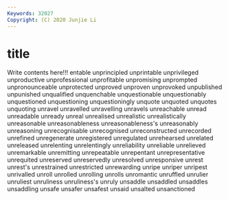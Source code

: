```yaml
---
Keywords: 32027
Copyright: (C) 2020 Junjie Li
---
```


# title

Write contents here!!!
entable 
unprincipled 
unprintable 
unprivileged 
unproductive 
unprofessional 
unprofitable 
unpromising 
unprompted
unpronounceable 
unprotected 
unproved 
unproven 
unprovoked 
unpublished 
unpunished 
unqualified 
unquenchable 
unquestionable
unquestionably 
unquestioned 
unquestioning 
unquestioningly 
unquote 
unquoted 
unquotes 
unquoting 
unravel 
unravelled
unravelling 
unravels 
unreachable 
unread 
unreadable 
unready 
unreal 
unrealised 
unrealistic 
unrealistically
unreasonable 
unreasonableness 
unreasonableness's 
unreasonably 
unreasoning 
unrecognisable 
unrecognised 
unreconstructed 
unrecorded 
unrefined
unregenerate 
unregistered 
unregulated 
unrehearsed 
unrelated 
unreleased 
unrelenting 
unrelentingly 
unreliability 
unreliable
unrelieved 
unremarkable 
unremitting 
unrepeatable 
unrepentant 
unrepresentative 
unrequited 
unreserved 
unreservedly 
unresolved
unresponsive 
unrest 
unrest's 
unrestrained 
unrestricted 
unrewarding 
unripe 
unriper 
unripest 
unrivalled
unroll 
unrolled 
unrolling 
unrolls 
unromantic 
unruffled 
unrulier 
unruliest 
unruliness 
unruliness's
unruly 
unsaddle 
unsaddled 
unsaddles 
unsaddling 
unsafe 
unsafer 
unsafest 
unsaid 
unsalted
unsanctioned 
